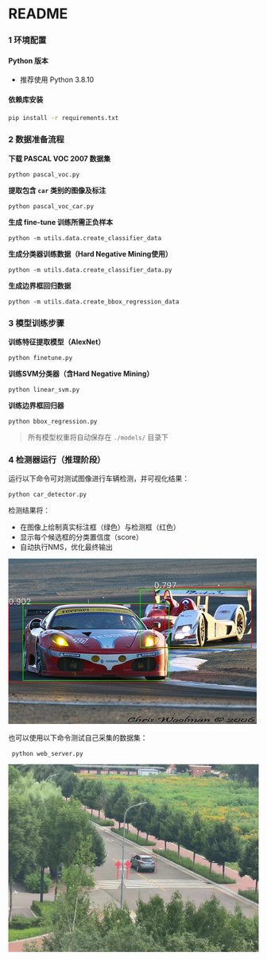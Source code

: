 # README

### 1 环境配置

#### Python 版本

- 推荐使用 Python 3.8.10

#### 依赖库安装

```bash
pip install -r requirements.txt
```

### 2 数据准备流程

**下载 PASCAL VOC 2007 数据集**

```
python pascal_voc.py
```

**提取包含 `car` 类别的图像及标注**

```
python pascal_voc_car.py
```

**生成 fine-tune 训练所需正负样本**

```
python -m utils.data.create_classifier_data
```

**生成分类器训练数据（Hard Negative Mining使用）**

```
python -m utils.data.create_classifier_data.py
```

**生成边界框回归数据**

```
python -m utils.data.create_bbox_regression_data
```

### 3 模型训练步骤

**训练特征提取模型（AlexNet）**

```
python finetune.py
```

**训练SVM分类器（含Hard Negative Mining）**

```
python linear_svm.py
```

**训练边界框回归器**

```
python bbox_regression.py
```

> 所有模型权重将自动保存在 `./models/` 目录下

### 4 检测器运行（推理阶段）

运行以下命令可对测试图像进行车辆检测，并可视化结果：

```
python car_detector.py
```

检测结果将：

- 在图像上绘制真实标注框（绿色）与检测框（红色）
- 显示每个候选框的分类置信度（score）
- 自动执行NMS，优化最终输出

![image-20250725101641403](py/detect_result.png)

也可以使用以下命令测试自己采集的数据集：

```
 python web_server.py 
```

![image-20250725101349118](py/results/result_20250725100226.jpg)

